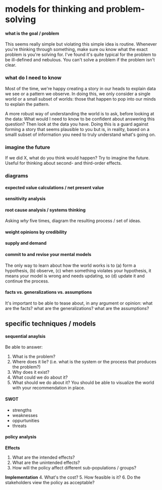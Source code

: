 # models for thinking and problem-solving

#### what is the goal / problem

This seems really simple but violating this simple idea is routine. Whenever you're thinking through something, make sure ou know what the exact problem is you're solving for. I've found it's quite typical for the problem to be ill-defined and nebulous. You can't solve a problem if the problem isn't clear.

### what do I need to know

Most of the time, we're happy creating a story in our heads to explain data we see or a pattern we observe. In doing this, we only consider a single world or a small subset of worlds: those that happen to pop into our minds to explain the pattern.

A more robust way of understanding the world is to ask, before looking at the data: What would I need to know to be confident about answering this question? Then look at the data you have. Doing this is a guard against forming a story that seems plausible to you but is, in reality, based on a smalll subset of information you need to truly understand what's going on. 

### imagine the future

If we did X, what do you think would happen? Try to imagine the future. Useful for thinking about second- and third-order effects.

### diagrams

#### expected value calculations / net present value

#### sensitivity analysis

#### root cause analysis / systems thinking

Asking _why_ five times, diagram the resulting process / set of ideas.

#### weight opinions by credibility

#### supply and demand


#### commit to and revise your mental models

The only way to learn about how the world works is to (a) form a hypothesis, (b) observe, (c) when something violates your hypothesis, it means your model is wrong and needs updating, so (d) update it and continue the process.

#### facts vs. generalizations vs. assumptions

It's important to be able to tease about, in any argument or opinion: what are the facts? what are the generalizations? what are the assumptions?

## specific techniques / models

#### sequential anaylsis

Be able to answer:

1. What is the problem?
2. Where does it lie? (i.e. what is the system or the process that produces the problem?)
3. Why does it exist?
4. What could we do about it?
5. What should we do about it? You should be able to visualize the world with your recommendation in place.


#### SWOT

- strengths
- weaknesses
- oppurtunities
- threats

#### policy analysis

__Effects__
1. What are the intended effects?
2. What are the unintended effects?
3. How will the policy affect different sub-populations / groups?

__Implementation__
4. What's the cost?
5. How feasible is it?
6. Do the stakeholders view the policy as acceptable?
